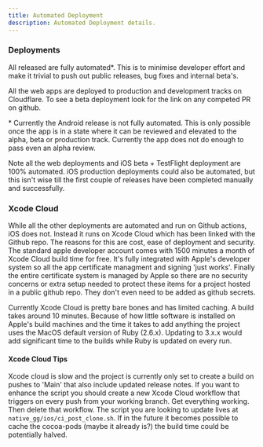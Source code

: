 ```yaml
---
title: Automated Deployment
description: Automated Deployment details.
---
```



### Deployments

All released are fully automated*. This is to minimise developer effort and make it trivial to push out public releases, bug fixes and internal beta's. 

All the web apps are deployed to production and development tracks on Cloudflare. To see a beta deployment look for the link on any competed PR on github.

\* Currently the Android release is not fully automated. This is only possible once the app is in a state where it can be reviewed and elevated to the alpha, beta or production track. Currently the app does not do enough to pass even an alpha review.

Note all the web deployments and iOS beta + TestFlight deployment are 100% automated. iOS production deployments could also be automated, but this isn't wise till the first couple of releases have been completed manually and successfully. 

### Xcode Cloud

While all the other deployments are automated and run on Github actions, iOS does not. Instead it runs on Xcode Cloud which has been linked with the Github repo. The reasons for this are cost, ease of deployment and security. The standard apple developer account comes with 1500 minutes a month of Xcode Cloud build time for free. It's fully integrated with Apple's developer system so all the app certificate managment and signing 'just works'. Finally the entire certificate system is managed by Apple so there are no security concerns or extra setup needed to protect these items for a project hosted in a public github repo. They don't even need to be added as github secrets.

Currently Xcode Cloud is pretty bare bones and has limited caching. A build takes around 10 minutes. Because of how little software is installed on Apple's build machines and the time it takes to add anything the project uses the MacOS default version of Ruby (2.6.x). Updating to 3.x.x would add significant time to the builds while Ruby is updated on every run.

#### Xcode Cloud Tips

Xcode cloud is slow and the project is currently only set to create a build on pushes to 'Main' that also include updated release notes. If you want to enhance the script you should create a new Xcode Cloud workflow that triggers on every push from your working branch. Get everything working. Then delete that workflow. The script you are looking to update lives at ``` native_gg/ios/ci_post_clone.sh```. If in the future it becomes possible to cache the cocoa-pods (maybe it already is?) the build time could be potentially halved.
